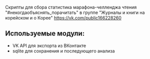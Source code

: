 
Скрипты для сбора статистика марафона-челленджа чтения "#некогдаобъяснять_порачитать" в группе "Журналы и книги на корейском и о Корее" https://vk.com/public166228260

## Используемые модули:

- VK API для экспорта из ВКонтакте
- sqlite для сохранения и последующего анализа
